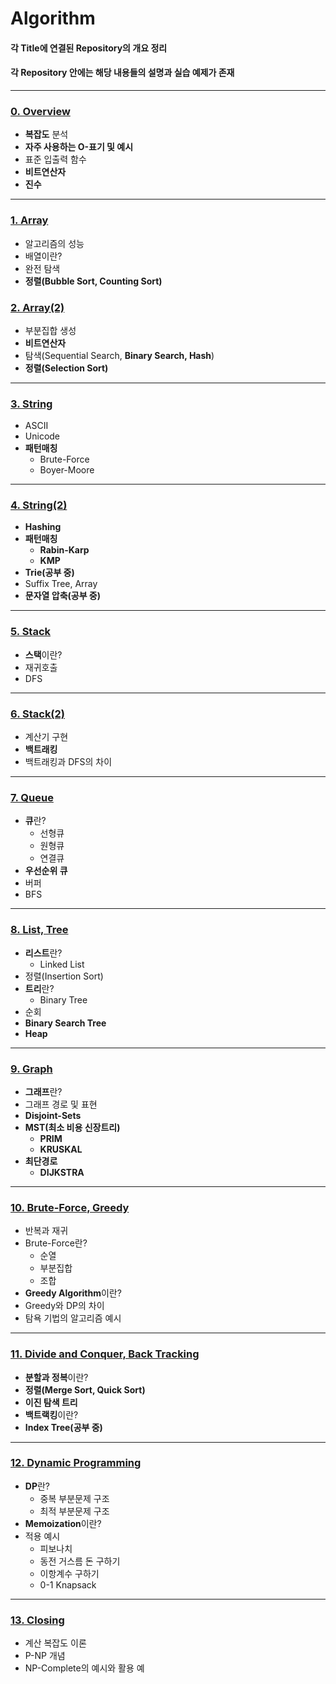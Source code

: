 # Algorithm

#### 각 Title에 연결된 Repository의 개요 정리
#### 각 Repository 안에는 해당 내용들의 설명과 실습 예제가 존재

---

### [0. Overview](https://github.com/KimUJin3359/Algorithm_Overview)
- **복잡도** 분석
- **자주 사용하는 O-표기 및 예시**
- 표준 입출력 함수
- **비트연산자**
- **진수**

---

### [1. Array](https://github.com/KimUJin3359/Algorithm_Array)
- 알고리즘의 성능
- 배열이란?
- 완전 탐색
- **정렬(Bubble Sort, Counting Sort)**

### [2. Array(2)](https://github.com/KimUJin3359/Algorithm_Array-2-)
- 부분집합 생성
- **비트연산자**
- 탐색(Sequential Search, **Binary Search, Hash**)
- **정렬(Selection Sort)**

---

### [3. String](https://github.com/KimUJin3359/Algorithm_String)
- ASCII
- Unicode
- **패턴매칭**
  - Brute-Force
  - Boyer-Moore

---

### [4. String(2)](https://github.com/KimUJin3359/Algorithm_Hash_String-2-)
- **Hashing**
- **패턴매칭**
  - **Rabin-Karp**
  - **KMP**
- **Trie(공부 중)**
- Suffix Tree, Array
- **문자열 압축(공부 중)**

---

### [5. Stack](https://github.com/KimUJin3359/Algorithm_Stack)
- **스택**이란?
- 재귀호출
- DFS

---

### [6. Stack(2)](https://github.com/KimUJin3359/Algorithm_Stack-2-)
- 계산기 구현
- **백트래킹**
- 백트래킹과 DFS의 차이

---

### [7. Queue](https://github.com/KimUJin3359/Algorithm_Queue)
- **큐**란?
  - 선형큐
  - 원형큐
  - 연결큐
- **우선순위 큐**
- 버퍼
- BFS

---

### [8. List, Tree](https://github.com/KimUJin3359/Algorithm_List-Tree)
- **리스트**란?
  - Linked List
- 정렬(Insertion Sort)
- **트리**란?
  - Binary Tree
- 순회
- **Binary Search Tree**
- **Heap**

---

### [9. Graph](https://github.com/KimUJin3359/Algorithm_Graph)
- **그래프**란?
- 그래프 경로 및 표현
- **Disjoint-Sets**
- **MST(최소 비용 신장트리)**
  - **PRIM** 
  - **KRUSKAL**
- **최단경로**
  - **DIJKSTRA**

---

### [10. Brute-Force, Greedy](https://github.com/KimUJin3359/Algorithm_BruteForce-Greedy)
- 반복과 재귀
- Brute-Force란?
  - 순열
  - 부분집합
  - 조합
- **Greedy Algorithm**이란?
- Greedy와 DP의 차이
- 탐욕 기법의 알고리즘 예시

---

### [11. Divide and Conquer, Back Tracking](https://github.com/KimUJin3359/Algorithm_Div_and_Con_Back_Tracking)
- **분할과 정복**이란?
- **정렬(Merge Sort, Quick Sort)**
- **이진 탐색 트리**
- **백트랙킹**이란?
- **Index Tree(공부 중)**

---

### [12. Dynamic Programming](https://github.com/KimUJin3359/Algorithm_DP)
- **DP**란?
  - 중복 부분문제 구조
  - 최적 부분문제 구조
- **Memoization**이란?
- 적용 예시
  - 피보나치
  - 동전 거스름 돈 구하기
  - 이항계수 구하기
  - 0-1 Knapsack

---

### [13. Closing](https://github.com/KimUJin3359/Algorithm_Closing/blob/master/README.md)
- 계산 복잡도 이론
- P-NP 개념
- NP-Complete의 예시와 활용 예
